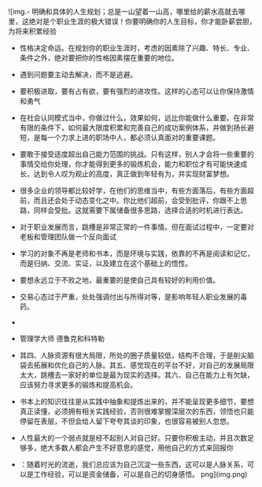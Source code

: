 ![img.- 明确和具体的人生规划；总是一山望着一山高，哪里给的薪水高就去哪里，这绝对是个职业生涯的极大错误！你要明确你的人生目标，你才能卧薪尝胆，为将来积累经验


- 性格决定命运。在规划你的职业生涯时，考虑的因素除了兴趣、特长、专业、条件之外，绝对要把你的性格因素摆在重要的地位。


- 遇到问题要主动去解决，而不是逃避。


- 要积极进取，要有占有欲，要有强烈的进攻性。这样的心态可以让你保持激情和勇气

- 在社会认同模式当中，你做过什么，效果如何，远比你能做什么重要。在非常有限的条件下，如何最大限度积累和完善自己的成功案例体系，并做到扬长避短，是每一个力求上进的职场中人，都必须认真面对的重要课题。
- 要敢于接受适度超出自己能力范围的挑战。只有这样，别人才会将一些重要的事情交给你处理，你才能得到更多的锻炼机会，能力和职位才有可能快速成长，达到令人叹为观止的高度，真正做到年轻有为，并实现财富梦想。
- 很多企业的领导都比较好学，在他们的思维当中，有些方面落后，有些方面超前，而且还会处于动态变化之中。你比他们超前，会受到批评，你跟不上思路，同样会受批。这就需要下属储备很多思路，选择合适的时机进行表达。
- 对于职业发展而言，跳槽是非常正常的一件事情。但在面试过程中，一定要对老板和管理团队做一个反向面试
- 学习的对象不再是老师和书本，而是环境与实践，依靠的不再是阅读和记忆，而是归纳、交流、实证，以及建立在这个基础上的悟性。

- 要想永远立于不败之地，最重要的是使自己具有较好的利用价值。
- 交易心态过于严重，处处强调付出与所得对等，是影响年轻人职业发展的毒药。
-

- 管理学大师  德鲁克和科特勒


- 其四、人脉资源有很大局限，所处的圈子质量较低，结构不合理，于是削尖脑袋去拓展和优化自己的人脉。其五、感觉现在的平台不好，对自己的发展局限太大，跳槽去一家好的单位是最为现实的选择。其六、自己在能力上有欠缺，应该努力寻求更多的锻炼和提高机会。
- 书本上的知识往往是从实践中抽象和提炼出来的，并不能呈现更多细节，要想真正读懂，必须拥有相关实践经验，否则很难掌握深层次的东西，领悟也只能停留在表层，不但会给人留下夸夸其谈的印象，也很容易被别人忽悠。
- 人性最大的一个弱点就是经不起别人对自己好。只要你积极主动，并且次数足够多，绝大多数人都会产生不好意思的感觉，用他自己的方式来回报你
- ：随着时光的流逝，我们总应该为自己沉淀一些东西，这可以是人脉关系，可以是工作经验，可以是资金储备，可以是自己的切身感悟。
  png](img.png)
